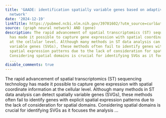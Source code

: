 ```yaml
---
title: 'GAADE: identification spatially variable genes based on adaptive graph attention
  network'
date: '2024-12-19'
linkTitle: https://pubmed.ncbi.nlm.nih.gov/39701602/?utm_source=curl&utm_medium=rss&utm_campaign=pubmed-2&utm_content=1x5bM_TNL8gjogAcnslpo2s2PbDe-61JVM2h9yowOYSiZ7Dkrt&fc=20220919211934&ff=20241220170919&v=2.18.0.post9+e462414
source: (graph neural network) AND (gene)
description: The rapid advancement of spatial transcriptomics (ST) sequencing technology
  has made it possible to capture gene expression with spatial coordinate information
  at the cellular level. Although many methods in ST data analysis can detect spatially
  variable genes (SVGs), these methods often fail to identify genes with explicit
  spatial expression patterns due to the lack of consideration for spatial domains.
  Considering spatial domains is crucial for identifying SVGs as it focuses the analysis
  ...
disable_comments: true
---
```

The rapid advancement of spatial transcriptomics (ST) sequencing technology has made it possible to capture gene expression with spatial coordinate information at the cellular level. Although many methods in ST data analysis can detect spatially variable genes (SVGs), these methods often fail to identify genes with explicit spatial expression patterns due to the lack of consideration for spatial domains. Considering spatial domains is crucial for identifying SVGs as it focuses the analysis ...